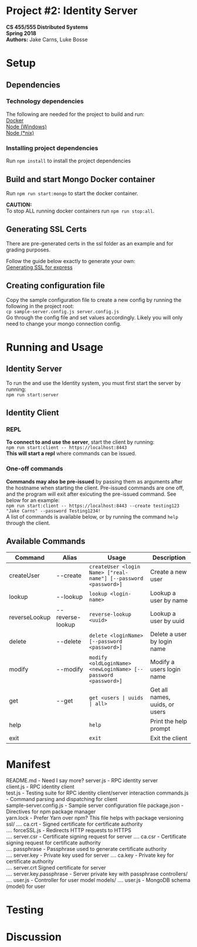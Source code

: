 # Project #2: Identity Server  
**CS 455/555 Distributed Systems**  
**Spring 2018**  
**Authors:** Jake Carns, Luke Bosse  

# Setup

## Dependencies

### Technology dependencies

The following are needed for the project to build and run:  
[Docker](https://www.docker.com/community-edition)  
[Node (Windows)](https://nodejs.org/en/download/)  
[Node (*nix)](https://nodejs.org/en/download/package-manager/)  

### Installing project dependencies

Run `npm install` to install the project dependencies  

## Build and start Mongo Docker container

Run `npm run start:mongo` to start the docker container.  

**CAUTION:**  
To stop ALL running docker containers run `npm run stop:all`.  

## Generating SSL Certs

There are pre-generated certs in the ssl folder as an example and for grading
purposes.  

Follow the guide below exactly to generate your own:  
[Generating SSL for express](https://matoski.com/article/node-express-generate-ssl/)  

## Creating configuration file

Copy the sample configuration file to create a new config by running the
following in the project root:  
`cp sample-server.config.js server.config.js`  
Go through the config file and set values accordingly. Likely you will only need 
to change your mongo connection config.  

# Running and Usage

## Identity Server
To run the and use the Identity system, you must first start the server by
running:  
`npm run start:server`

## Identity Client

### REPL

**To connect to and use the server**, start the client by running:  
`npm run start:client -- https://localhost:8443`  
**This will start a repl** where commands can be issued.  

### One-off commands

**Commands may also be pre-issued** by passing them as arguments after the
hostname when starting the client. Pre-issued commands are one off, and the 
program will exit after exicuting the pre-issued command. See below for an 
example:  
`npm run start:client -- https://localhost:8443 --create testing123 "Jake Carns" --password Testing1234!`  
A list of commands is available below, or by running the command `help` 
through the client.  

## Available Commands

| Command        | Alias            | Usage                                                           | Description                    |
|----------------|------------------|-----------------------------------------------------------------|--------------------------------|
| createUser     | --create         | `createUser <login Name> ["real-name"] [--password <password>]` | Create a new user              |
| lookup         | --lookup         | `lookup <login-name>`                                           | Lookup a user by name          |
| reverseLookup | --reverse-lookup | `reverse-lookup <uuid>`                                         | Lookup a user by uuid          |
| delete         | --delete         | `delete <loginName> [--password <password>]`                    | Delete a user by login name    |
| modify         | --modify         | `modify <oldLoginName> <newLoginName> [--password <password>]`  | Modify a users login name      |
| get            | --get            | `get <users \| uuids \| all>`                                   | Get all names, uuids, or users |
| help           |                  | `help`                                                          | Print the help prompt          |
| exit           |                  | `exit`                                                          | Exit the client                |

# Manifest 
README.md - Need I say more?
server.js - RPC identity server             
client.js - RPC identity client                      
test.js - Testing suite for RPC identity client/server interaction
commands.js - Command parsing and dispatching for client            
sample-server.config.js - Sample server configuration file
package.json - Directives for npm package manager   
yarn.lock - Prefer Yarn over npm? This file helps with package versioning
ssl/
.... ca.crt - Signed certificate for certificate authority            
.... forceSSL.js - Redirects HTTP requests to HTTPS      
.... server.csr - Certificate signing request for server
.... ca.csr - Certificate signing request for certificate authority               
.... passphrase - Passphrase used to generate certificate authority            
.... server.key - Private key used for server
.... ca.key - Private key for certificate authority               
.... server.crt Signed certificate for server            
.... server.key.passphrase - Server private key with passphrase
controllers/
.... user.js - Controller for user model
models/
.... user.js - MongoDB schema (model) for user

# Testing

# Discussion

